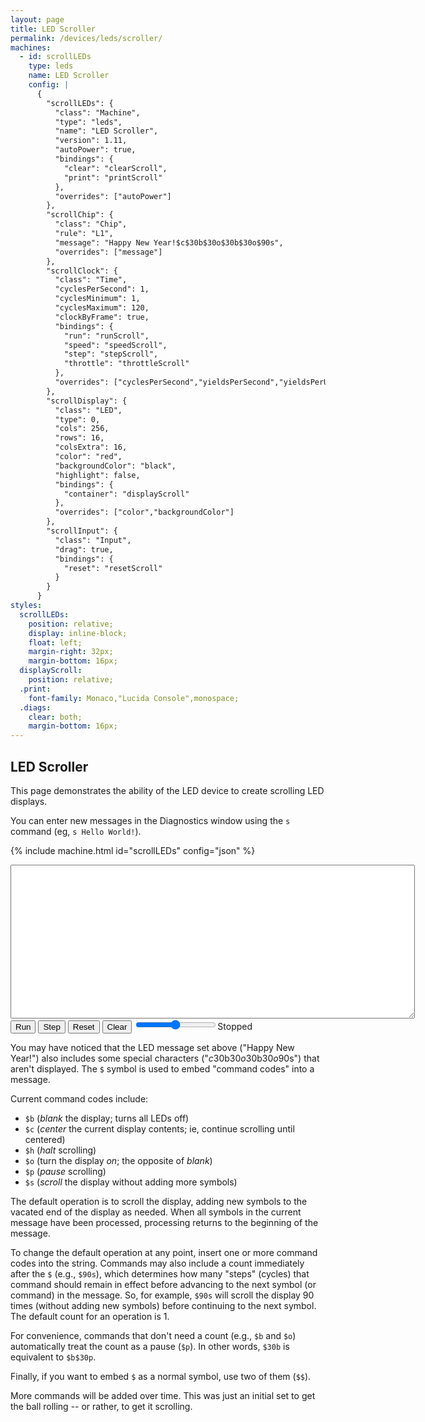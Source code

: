 ```yaml
---
layout: page
title: LED Scroller
permalink: /devices/leds/scroller/
machines:
  - id: scrollLEDs
    type: leds
    name: LED Scroller
    config: |
      {
        "scrollLEDs": {
          "class": "Machine",
          "type": "leds",
          "name": "LED Scroller",
          "version": 1.11,
          "autoPower": true,
          "bindings": {
            "clear": "clearScroll",
            "print": "printScroll"
          },
          "overrides": ["autoPower"]
        },
        "scrollChip": {
          "class": "Chip",
          "rule": "L1",
          "message": "Happy New Year!$c$30b$30o$30b$30o$90s",
          "overrides": ["message"]
        },
        "scrollClock": {
          "class": "Time",
          "cyclesPerSecond": 1,
          "cyclesMinimum": 1,
          "cyclesMaximum": 120,
          "clockByFrame": true,
          "bindings": {
            "run": "runScroll",
            "speed": "speedScroll",
            "step": "stepScroll",
            "throttle": "throttleScroll"
          },
          "overrides": ["cyclesPerSecond","yieldsPerSecond","yieldsPerUpdate","cyclesMinimum","cyclesMaximum","requestAnimationFrame"]
        },
        "scrollDisplay": {
          "class": "LED",
          "type": 0,
          "cols": 256,
          "rows": 16,
          "colsExtra": 16,
          "color": "red",
          "backgroundColor": "black",
          "highlight": false,
          "bindings": {
            "container": "displayScroll"
          },
          "overrides": ["color","backgroundColor"]
        },
        "scrollInput": {
          "class": "Input",
          "drag": true,
          "bindings": {
            "reset": "resetScroll"
          }
        }
      }
styles:
  scrollLEDs:
    position: relative;
    display: inline-block;
    float: left;
    margin-right: 32px;
    margin-bottom: 16px;
  displayScroll:
    position: relative;
  .print:
    font-family: Monaco,"Lucida Console",monospace;
  .diags:
    clear: both;
    margin-bottom: 16px;
---
```


LED Scroller
------------

This page demonstrates the ability of the LED device to create scrolling LED displays.

You can enter new messages in the Diagnostics window using the `s` command (eg, `s Hello World!`).

{% include machine.html id="scrollLEDs" config="json" %}

<div id="scrollLEDs">
  <div id="displayScroll"></div>
</div>
<div class="diags">
  <div>
    <textarea id="printScroll" class="print" cols="78" rows="16"></textarea>
  </div>
  <button id="runScroll">Run</button>
  <button id="stepScroll">Step</button>
  <button id="resetScroll">Reset</button>
  <button id="clearScroll">Clear</button>
  <input type="range" min="1" max="120" value="60" class="slider" id="throttleScroll"><span id="speedScroll">Stopped</span>
</div>

You may have noticed that the LED message set above ("Happy New Year!") also includes some special characters
("$c$30b$30o$30b$30o$90s") that aren't displayed.  The `$` symbol is used to embed "command codes" into a message.

Current command codes include:

- `$b` (*blank* the display; turns all LEDs off)
- `$c` (*center* the current display contents; ie, continue scrolling until centered)
- `$h` (*halt* scrolling)
- `$o` (turn the display *on*; the opposite of *blank*)
- `$p` (*pause* scrolling)
- `$s` (*scroll* the display without adding more symbols)

The default operation is to scroll the display, adding new symbols to the vacated end of the display as needed.
When all symbols in the current message have been processed, processing returns to the beginning of the message.

To change the default operation at any point, insert one or more command codes into the string.  Commands may also
include a count immediately after the `$` (e.g., `$90s`), which determines how many "steps" (cycles) that command
should remain in effect before advancing to the next symbol (or command) in the message.  So, for example, `$90s`
will scroll the display 90 times (without adding new symbols) before continuing to the next symbol.  The default
count for an operation is 1.

For convenience, commands that don't need a count (e.g., `$b` and `$o`) automatically treat the count as a pause (`$p`).
In other words, `$30b` is equivalent to `$b$30p`.

Finally, if you want to embed `$` as a normal symbol, use two of them (`$$`).

More commands will be added over time.  This was just an initial set to get the ball rolling -- or rather, to get it scrolling.

